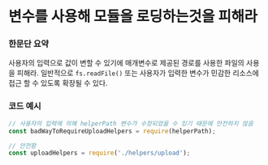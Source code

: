 # 변수를 사용해 모듈을 로딩하는것을 피해라

### 한문단 요약

사용자의 입력으로 값이 변할 수 있기에 매개변수로 제공된 경로를 사용한 파일의 사용을 피해라.
일반적으로 `fs.readFile()` 또는 사용자가 입력한 변수가 민감한 리소스에 접근 할 수 있도록 확장될 수 있다.

### 코드 예시

```javascript
// 사용자의 입력에 의해 helperPath 변수가 수정되었을 수 있기 때문에 안전하지 않음
const badWayToRequireUploadHelpers = require(helperPath);

// 안전함
const uploadHelpers = require('./helpers/upload');
```
